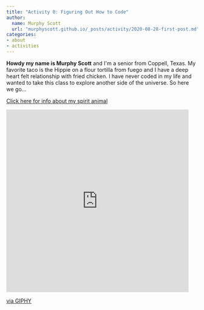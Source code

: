 ```yaml
---
title: "Activity 0: Figuring Out How to Code"
author:
  name: Murphy Scott
  url: "murphyscott.github.io/_posts/activity/2020-08-28-first-post.md"
categories:
- about
- activities  
---
```

 
**Howdy my name is Murphy Scott** and I'm a senior from Coppell, Texas. My favorite taco is the Hippie on a flour tortilla from fuego and I have a deep heart felt relationship with fried chicken. I have never coded in my life and wanted to take this class to explore another side of the universe. So here we go...

[Click here for info about my spirit animal](https://www.worldwildlife.org/species/sloth)

<iframe src="https://giphy.com/embed/I8eorWE0QuYYU" width="480" height="480" frameBorder="0" class="giphy-embed" allowFullScreen></iframe><p><a href="https://giphy.com/gifs/sloth-pizza-sloths-I8eorWE0QuYYU">via GIPHY</a></p>

